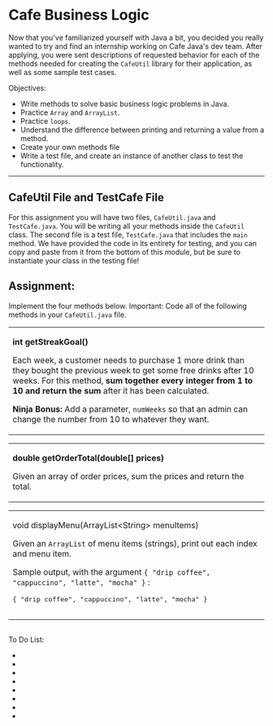 <h1>Cafe Business Logic</h1>

<p>Now that you've familiarized yourself with Java a bit, you decided you really wanted to try and find an internship working on Cafe Java's dev team. After applying, you were sent descriptions of requested behavior for each of the methods needed for creating the <code>CafeUtil</code> library for their application, as well as some sample test cases.</p>

<p>Objectives:</p>
<ul>
    <li>Write methods to solve basic business logic problems in Java.</li>
    <li>Practice <code>Array</code> and <code>ArrayList</code>.</li>
    <li>Practice <code>loops</code>.</li>
    <li>Understand the difference between printing and returning a value from a method.</li>
    <li>Create your own methods file</li>
    <li>Write a test file, and create an instance of another class to test the functionality.</li>
</ul>

<hr>

<h2>CafeUtil File and TestCafe File</h2>

<p>For this assignment you will have two files, <code>CafeUtil.java</code> and <code>TestCafe.java</code>. You will be writing all your methods inside the <code>CafeUtil</code> class. The second file is a test file, <code>TestCafe.java</code> that includes the <code>main</code> method. We have provided the code in its entirety for testing, and you can copy and paste from it from the bottom of this module, but be sure to instantiate your class in the testing file!</p>

<h2>Assignment:</h2>

<p>Implement the four methods below. Important: Code all of the following methods in your <code>CafeUtil.java</code> file. </p>

<table>
    <tr>
        <td>
            <p><strong>int getStreakGoal()</strong></p>
            <p>Each week, a customer needs to purchase 1 more drink than they bought the previous week to get some free drinks after 10 weeks. For this method, <strong>sum together every integer from 1 to 10 and return the sum</strong> after it has been calculated. </p>
            <p><strong>Ninja Bonus:</strong>  Add a parameter, <code>numWeeks</code> so that an admin can change the number from 10 to whatever they want.</p>
        </td>
    </tr>
</table>

<table>
    <tr>
        <td>
            <p><strong>double getOrderTotal(double[] prices)</strong></p>
            <p>Given an array of order prices, sum the prices and return the total.</p>
        </td>
    </tr>
</table>

<table>
    <tr>
        <td>
            <p>void displayMenu(ArrayList&lt;String&gt; menuItems)</strong></p>
            <p>Given an <code>ArrayList</code> of menu items (strings), print out each index and menu item.</p>
            <p>Sample output, with the argument <code>{ "drip coffee", "cappuccino", "latte", "mocha" }</code> :</p>
            <pre>
{ "drip coffee", "cappuccino", "latte", "mocha" }
            </pre>
        </td>
    </tr>
</table>

<p></p>
<p></p>
<p></p>
<p></p>

<code></code>

<strong></strong>

<img src=""/>

<p>To Do List:</p>
<ul>
    <li></li>
    <li></li>
    <li></li>
    <li></li>
    <li></li>
    <li></li>
    <li></li>
    <li></li>
</ul>


